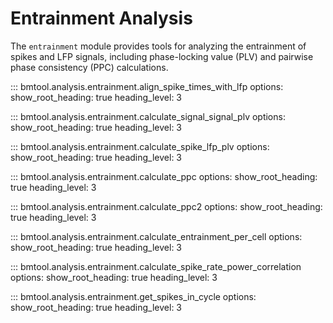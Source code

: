 # Entrainment Analysis

The `entrainment` module provides tools for analyzing the entrainment of spikes and LFP signals, including phase-locking value (PLV) and pairwise phase consistency (PPC) calculations.

::: bmtool.analysis.entrainment.align_spike_times_with_lfp
    options:
      show_root_heading: true
      heading_level: 3

::: bmtool.analysis.entrainment.calculate_signal_signal_plv
    options:
      show_root_heading: true
      heading_level: 3

::: bmtool.analysis.entrainment.calculate_spike_lfp_plv
    options:
      show_root_heading: true
      heading_level: 3

::: bmtool.analysis.entrainment.calculate_ppc
    options:
      show_root_heading: true
      heading_level: 3

::: bmtool.analysis.entrainment.calculate_ppc2
    options:
      show_root_heading: true
      heading_level: 3

::: bmtool.analysis.entrainment.calculate_entrainment_per_cell
    options:
      show_root_heading: true
      heading_level: 3

::: bmtool.analysis.entrainment.calculate_spike_rate_power_correlation
    options:
      show_root_heading: true
      heading_level: 3

::: bmtool.analysis.entrainment.get_spikes_in_cycle
    options:
      show_root_heading: true
      heading_level: 3
